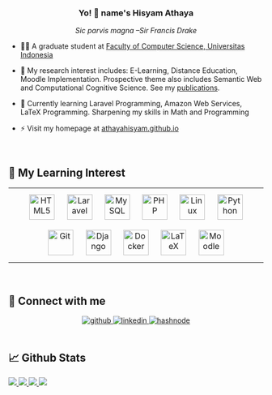 ### <div align="center">Yo! 👋 name's Hisyam Athaya</div>  
  

*<div align="center">Sic parvis magna  –Sir Francis Drake</div>*  
  

- 👨‍🎓 A graduate student at [Faculty of Computer Science, Universitas Indonesia](https://cs.ui.ac.id/)  
  

- 🌱 My research interest includes: E-Learning, Distance Education, Moodle Implementation. Prospective theme also includes Semantic Web and Computational Cognitive Science. See my [publications](https://scholar.google.com/citations?hl=en&user=poy7OgIAAAAJ).
  

- 📖 Currently learning Laravel Programming, Amazon Web Services, LaTeX Programming. Sharpening my skills in Math and Programming   
  

- ⚡ Visit my homepage at [athayahisyam.github.io](https://athayahisyam.github.io/)  
  

<br/>  


## 📖 My Learning Interest
<table><tr><td valign="top" width="33%" style="bgcolor:#6F8FAF;border-radius:10px;">

  
<div align="center">  
<a href="https://en.wikipedia.org/wiki/HTML5" target="_blank"><img style="margin: 10px" src="https://profilinator.rishav.dev/skills-assets/html5-original-wordmark.svg" alt="HTML5" height="50" /></a>  
<a href="https://laravel.com/" target="_blank"><img style="margin: 10px" src="https://profilinator.rishav.dev/skills-assets/laravel-plain-wordmark.svg" alt="Laravel" height="50" /></a>  
<a href="https://www.mysql.com/" target="_blank"><img style="margin: 10px" src="https://profilinator.rishav.dev/skills-assets/mysql-original-wordmark.svg" alt="MySQL" height="50" /></a>  
<a href="https://www.php.net/" target="_blank"><img style="margin: 10px" src="https://profilinator.rishav.dev/skills-assets/php-original.svg" alt="PHP" height="50" /></a>  
<a href="https://www.linux.org/" target="_blank"><img style="margin: 10px" src="https://profilinator.rishav.dev/skills-assets/linux-original.svg" alt="Linux" height="50" /></a>  
<a href="https://www.python.org/" target="_blank"><img style="margin: 10px" src="https://profilinator.rishav.dev/skills-assets/python-original.svg" alt="Python" height="50" /></a>  
<a href="https://github.com/" target="_blank"><img style="margin: 10px" src="https://profilinator.rishav.dev/skills-assets/git-scm-icon.svg" alt="Git" height="50" /></a>  
<a href="https://www.djangoproject.com/" target="_blank"><img style="margin: 10px" src="https://profilinator.rishav.dev/skills-assets/django-original.svg" alt="Django" height="50" /></a>  
<a href="https://www.docker.com/" target="_blank"><img style="margin: 10px" src="https://profilinator.rishav.dev/skills-assets/docker-original-wordmark.svg" alt="Docker" height="50" /></a>  
<a href="https://www.latex-project.org/" target="_blank"><img style="margin: 10px" src="https://upload.wikimedia.org/wikipedia/commons/9/92/LaTeX_logo.svg" alt="LaTeX" height="50" /></a>
<a href="https://moodle.org/" target="_blank"><img style="margin: 10px" src="https://moodle.com/wp-content/uploads/2022/02/logo.svg" alt="Moodle" height="50" /></a>
</div>


</td></tr></table>  

<br/>  


## 🔗 Connect with me  
<div align="center">
<a href="https://github.com/athayahisyam" target="_blank">
<img src=https://img.shields.io/badge/github-%2324292e.svg?&style=for-the-badge&logo=github&logoColor=white alt=github style="margin-bottom: 5px;" />
</a>
<a href="https://linkedin.com/in/athayahisyam" target="_blank">
<img src=https://img.shields.io/badge/linkedin-%231E77B5.svg?&style=for-the-badge&logo=linkedin&logoColor=white alt=linkedin style="margin-bottom: 5px;" />
</a>
<a href="https://hashnode.com/@hathaya" target="_blank">
<img src=https://img.shields.io/badge/hashnode-%232962FF.svg?&style=for-the-badge&logo=hashnode&logoColor=white alt=hashnode style="margin-bottom: 5px;" />
</a>  
</div>  
  

<br/>  


## 📈 Github Stats  
<a href="https://github.com/athayahisyam">
  <img src="https://github-profile-summary-cards.vercel.app/api/cards/repos-per-language?username=athayahisyam&theme=github_dark"/>
  <img src="https://github-profile-summary-cards.vercel.app/api/cards/most-commit-language?username=athayahisyam&theme=github_dark"/>
  <img src="https://github-profile-summary-cards.vercel.app/api/cards/stats?username=athayahisyam&theme=github_dark"/>
  <img src="https://github-profile-summary-cards.vercel.app/api/cards/productive-time?username=athayahisyam&theme=github_dark"/>
</a>  

<br/>  
